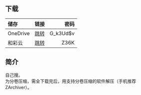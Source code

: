 ## 下载

储存 | 链接 | 密码
:----------- | :-----------: | -----------:
 OneDrive | [跳转](https://xrzcloud-my.sharepoint.com/:f:/g/personal/xrz_xrzyun_ml/Eos5lSCuqNJApCMvwcDMI2QBUD6FLpQzBj7r5n-womTaGA?e=XQ98cv) | G_k3Ud$v
 和彩云 | [跳转](https://caiyun.139.com/m/i?185CDRMdDzSCr) | Z36K

## 简介
自己搜。  
为分卷压缩，需全下载完后，用支持分卷压缩的软件解压（手机推荐ZArchiver）。  